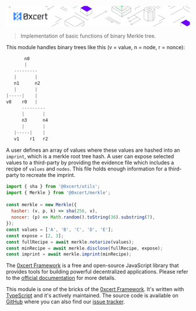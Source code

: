 <img src="https://github.com/0xcert/framework/raw/master/assets/cover-sub.png" />

> Implementation of basic functions of binary Merkle tree.

This module handles binary trees like this (v = value, n = node, r = nonce):

```ts
       n0
       |
   ---------
   |       |
   n1      n2
   |       |
|-----|    |
v0    r0   |
      ---------
      |       |
      n3      n4
      |       |
   |-----|    |
   v1    r1   r2
```

A user defines an array of values where these values are hashed into an `imprint`, which is a merkle root tree hash. A user can expose selected values to a third-party by providing the evidence file which includes a recipe of `values` and `nodes`. This file holds enough information for a third-party to recreate the imprint.

```js
import { sha } from '@0xcert/utils'; 
import { Merkle } from '@0xcert/merkle'; 

const merkle = new Merkle({
  hasher: (v, p, k) => sha(256, v),
  noncer: (p) => Math.random().toString(36).substring(7),
});
const values = ['A', 'B', 'C', 'D', 'E'];
const expose = [2, 3];
const fullRecipe = await merkle.notarize(values);
const minRecipe = await merkle.disclose(fullRecipe, expose);
const imprint = await merkle.imprint(minRecipe);
```

The [0xcert Framework](https://docs.0xcert.org) is a free and open-source JavaScript library that provides tools for building powerful decentralized applications. Please refer to the [official documentation](https://docs.0xcert.org) for more details.

This module is one of the bricks of the [0xcert Framework](https://docs.0xcert.org). It's written with [TypeScript](https://www.typescriptlang.org) and it's actively maintained. The source code is available on [GitHub](https://github.com/0xcert/framework) where you can also find our [issue tracker](https://github.com/0xcert/framework/issues).
